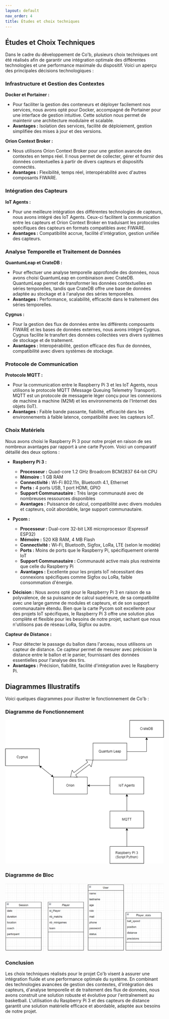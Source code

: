 ```yaml
---
layout: default
nav_order: 4
title: Études et choix techniques
---
```


## Études et Choix Techniques

Dans le cadre du développement de Co'b, plusieurs choix techniques ont été réalisés afin de garantir une intégration optimale des différentes technologies et une performance maximale du dispositif. Voici un aperçu des principales décisions technologiques :

### Infrastructure et Gestion des Contextes

**Docker et Portainer :**
   - Pour faciliter la gestion des conteneurs et déployer facilement nos services, nous avons opté pour Docker, accompagné de Portainer pour une interface de gestion intuitive. Cette solution nous permet de maintenir une architecture modulaire et scalable.
   - **Avantages :** Isolation des services, facilité de déploiement, gestion simplifiée des mises à jour et des versions.

**Orion Context Broker :**
   - Nous utilisons Orion Context Broker pour une gestion avancée des contextes en temps réel. Il nous permet de collecter, gérer et fournir des données contextuelles à partir de divers capteurs et dispositifs connectés.
   - **Avantages :** Flexibilité, temps réel, interopérabilité avec d'autres composants FIWARE.

### Intégration des Capteurs

**IoT Agents :**
   - Pour une meilleure intégration des différentes technologies de capteurs, nous avons intégré des IoT Agents. Ceux-ci facilitent la communication entre les capteurs et Orion Context Broker en traduisant les protocoles spécifiques des capteurs en formats compatibles avec FIWARE.
   - **Avantages :** Compatibilité accrue, facilité d'intégration, gestion unifiée des capteurs.

### Analyse Temporelle et Traitement de Données

**QuantumLeap et CrateDB :**
   - Pour effectuer une analyse temporelle approfondie des données, nous avons choisi QuantumLeap en combinaison avec CrateDB. QuantumLeap permet de transformer les données contextuelles en séries temporelles, tandis que CrateDB offre une base de données adaptée au stockage et à l'analyse des séries temporelles.
   - **Avantages :** Performance, scalabilité, efficacité dans le traitement des séries temporelles.

**Cygnus :**
   - Pour la gestion des flux de données entre les différents composants FIWARE et les bases de données externes, nous avons intégré Cygnus. Cygnus facilite le transfert des données collectées vers divers systèmes de stockage et de traitement.
   - **Avantages :** Interopérabilité, gestion efficace des flux de données, compatibilité avec divers systèmes de stockage.

### Protocole de Communication

**Protocole MQTT :**
   - Pour la communication entre le Raspberry Pi 3 et les IoT Agents, nous utilisons le protocole MQTT (Message Queuing Telemetry Transport). MQTT est un protocole de messagerie léger conçu pour les connexions de machine à machine (M2M) et les environnements de l'Internet des objets (IoT).
   - **Avantages :** Faible bande passante, fiabilité, efficacité dans les environnements à faible latence, compatibilité avec les capteurs IoT.

### Choix Matériels

 Nous avons choisi le Raspberry Pi 3 pour notre projet en raison de ses nombreux avantages par rapport à une carte Pycom. Voici un comparatif détaillé des deux options :

   - **Raspberry Pi 3 :**
     - **Processeur :** Quad-core 1.2 GHz Broadcom BCM2837 64-bit CPU
     - **Mémoire :** 1 GB RAM
     - **Connectivité :** Wi-Fi 802.11n, Bluetooth 4.1, Ethernet
     - **Ports :** 4 ports USB, 1 port HDMI, GPIO
     - **Support Communautaire :** Très large communauté avec de nombreuses ressources disponibles
     - **Avantages :** Puissance de calcul, compatibilité avec divers modules et capteurs, coût abordable, large support communautaire.

   - **Pycom :**
     - **Processeur :** Dual-core 32-bit LX6 microprocessor (Espressif ESP32)
     - **Mémoire :** 520 KB RAM, 4 MB Flash
     - **Connectivité :** Wi-Fi, Bluetooth, Sigfox, LoRa, LTE (selon le modèle)
     - **Ports :** Moins de ports que le Raspberry Pi, spécifiquement orienté IoT
     - **Support Communautaire :** Communauté active mais plus restreinte que celle du Raspberry Pi
     - **Avantages :** Excellente pour les projets IoT nécessitant des connexions spécifiques comme Sigfox ou LoRa, faible consommation d'énergie.

   - **Décision :** Nous avons opté pour le Raspberry Pi 3 en raison de sa polyvalence, de sa puissance de calcul supérieure, de sa compatibilité avec une large gamme de modules et capteurs, et de son support communautaire étendu. Bien que la carte Pycom soit excellente pour des projets IoT spécifiques, le Raspberry Pi 3 offre une solution plus complète et flexible pour les besoins de notre projet, sachant que nous n'utilisons pas de réseau LoRa, Sigfox ou autre.


**Capteur de Distance :**
   -  Pour détecter le passage du ballon dans l'arceau, nous utilisons un capteur de distance. Ce capteur permet de mesurer avec précision la distance entre le ballon et le panier, fournissant des données essentielles pour l'analyse des tirs.
   - **Avantages :** Précision, fiabilité, facilité d'intégration avec le Raspberry Pi.

## Diagrammes Illustratifs
Voici quelques diagrammes pour illustrer le fonctionnement de Co'b :

### Diagramme de Fonctionnement
![Diagramme de bloc BDD](images/Diagramme_sans_nom.drawio_1.png)

### Diagramme de Bloc
![Diagramme fonctionnel](images/diagramme_de_bloc.png)



### Conclusion

Les choix techniques réalisés pour le projet Co'b visent à assurer une intégration fluide et une performance optimale du système. En combinant des technologies avancées de gestion des contextes, d'intégration des capteurs, d'analyse temporelle et de traitement des flux de données, nous avons construit une solution robuste et évolutive pour l'entraînement au basketball. L'utilisation du Raspberry Pi 3 et des capteurs de distance garantit une solution matérielle efficace et abordable, adaptée aux besoins de notre projet.
